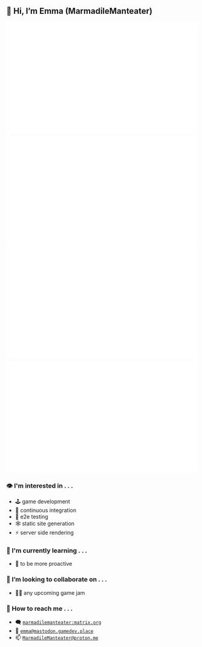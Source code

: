 ## 👋 Hi, I’m Emma (MarmadileManteater)

<img src="https://raw.githubusercontent.com/MarmadileManteater/github-stats/master/generated/overview.svg#gh-dark-mode-only" /> <img src="https://raw.githubusercontent.com/MarmadileManteater/github-stats/master/generated/languages.svg#gh-dark-mode-only" />
<img src="https://raw.githubusercontent.com/MarmadileManteater/github-stats/master/generated/overview.svg#gh-light-mode-only" /> <img src="https://raw.githubusercontent.com/MarmadileManteater/github-stats/master/generated/languages.svg#gh-light-mode-only" />

### 👁 I'm interested in . . .
 - 🕹 game development
 - 🔄 continuous integration
 - 🧪 e2e testing
 - 🕸 static site generation
 - ⚡ server side rendering

### 🌱 I'm currently learning . . .
 - 🤝 to be more proactive

### 💞 I’m looking to collaborate on . . .
 - 👩‍💻 any upcoming game jam
 
### 💬 How to reach me . . .
 - 🗨 <a href="https://matrix.to/#/@marmadilemanteater:matrix.org">`marmadilemanteater:matrix.org`</a>
 - 🐘 <a href="https://mastodon.gamedev.place/@emma">`emma@mastodon.gamedev.place`</a>
 - 📫 <a href="mailto:MarmadileManteater@proton.me">`MarmadileManteater@proton.me`</a>

<!---
MarmadileManteater/MarmadileManteater is a ✨ special ✨ repository because its `README.md` (this file) appears on your GitHub profile.
You can click the Preview link to take a look at your changes.
--->
